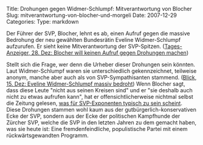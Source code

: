Title: Drohungen gegen Widmer-Schlumpf: Mitverantwortung von Blocher
Slug: mitverantwortung-von-blocher-und-morgeli
Date: 2007-12-29
Categories:
Type: markdown

Der Führer der SVP, Blocher, lehnt es ab, einen Aufruf gegen die massive Bedrohung der neu gewählten Bundesrätin Eveline Widmer-Schlumpf aufzurufen. Er sieht keine Mitverantwortung der SVP-Spitzen. ([Tages-Anzeiger, 28. Dez: Blocher will keinen Aufruf gegen Drohungen machen](http://www.tagesanzeiger.ch/dyn/news/schweiz/827238.html))

Stellt sich die Frage, wer denn die Urheber dieser Drohungen sein könnten. Laut Widmer-Schlumpf waren sie unterschiedlich gekennzeichnet, teilweise anonym, manche aber auch als von SVP-Sympathisanten stammend. ([Blick, 15. Dez: Eveline Widmer-Schlumpf massiv bedroht](http://www.blick.ch/news/schweiz/wahlen07/eveline-widmer-schlumpf-massiv-bedroht-78662))
Wenn Blocher sagt, dass diese Leute "nicht aus seinen Kreisen sind" und er "sie deshalb auch nicht zu etwas aufrufen kann", hat er offensichtlicherweise nichtmal selbst die Zeitung gelesen, [was für SVP-Exponenten typisch zu sein scheint](http://spinlock.ch/blog/2006/12/27/walter-wobmann-svp-liest-zeitungen-nicht/). Diese Drohungen stammen wohl kaum aus der gutbürgerlich-konservativen Ecke der SVP, sondern aus der Ecke der politischen Kampfhunde der Zürcher SVP, welche die SVP in den letzten Jahren zu dem gemacht haben, was sie heute ist: Eine fremdenfeindliche, populistische Partei mit einem rückwärtsgewandten Programm.
